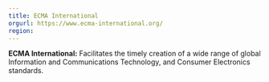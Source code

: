 ```yaml
---
title: ECMA International
orgurl: https://www.ecma-international.org/
region:
---
```

**ECMA International:** Facilitates the timely creation of a wide range of global Information and Communications Technology, and Consumer Electronics standards. 